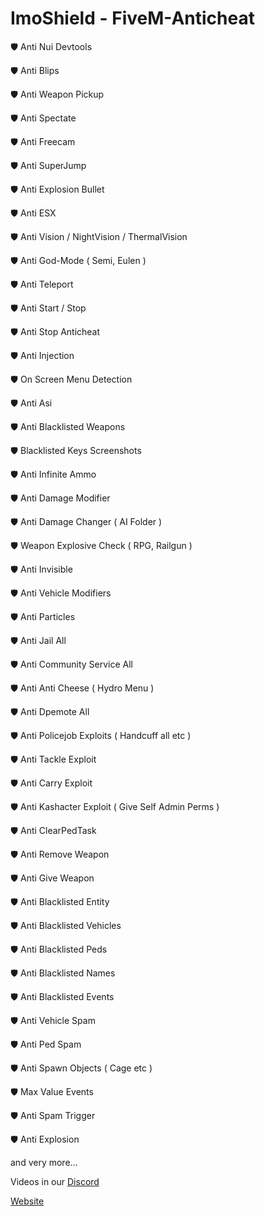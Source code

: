 # ImoShield - FiveM-Anticheat

🛡 Anti Nui Devtools

🛡 Anti Blips

🛡 Anti Weapon Pickup

🛡 Anti Spectate

🛡 Anti Freecam

🛡 Anti SuperJump

🛡 Anti Explosion Bullet

🛡 Anti ESX

🛡 Anti Vision / NightVision / ThermalVision

🛡 Anti God-Mode ( Semi, Eulen )

🛡 Anti Teleport

🛡 Anti Start / Stop

🛡 Anti Stop Anticheat 

🛡 Anti Injection

🛡 On Screen Menu Detection

🛡 Anti Asi

🛡 Anti Blacklisted Weapons 

🛡 Blacklisted Keys Screenshots

🛡 Anti Infinite Ammo

🛡 Anti Damage Modifier

🛡 Anti Damage Changer ( AI Folder )

🛡 Weapon Explosive Check ( RPG, Railgun )

🛡 Anti Invisible

🛡 Anti Vehicle Modifiers

🛡 Anti Particles

🛡 Anti Jail All

🛡 Anti Community Service All

🛡 Anti Anti Cheese ( Hydro Menu )

🛡 Anti Dpemote All

🛡 Anti Policejob Exploits ( Handcuff all etc )

🛡 Anti Tackle Exploit

🛡 Anti Carry Exploit

🛡 Anti Kashacter Exploit ( Give Self Admin Perms )

🛡 Anti ClearPedTask

🛡 Anti Remove Weapon

🛡 Anti Give Weapon

🛡 Anti Blacklisted Entity

🛡 Anti Blacklisted Vehicles

🛡 Anti Blacklisted Peds 

🛡 Anti Blacklisted Names

🛡 Anti Blacklisted Events

🛡 Anti Vehicle Spam

🛡 Anti Ped Spam

🛡 Anti Spawn Objects ( Cage etc )

🛡 Max Value Events

🛡 Anti Spam Trigger

🛡 Anti Explosion

and very more...

Videos in our [Discord](https://dsc.gg/imoshield/)

[Website](https://imoshield.net/)
